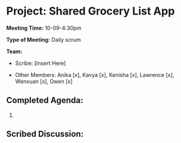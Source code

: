 # Project: Shared Grocery List App

**Meeting Time:** 10-09-4:30pm

**Type of Meeting:** Daily scrum

**Team:**

- Scribe:
[Insert Here]

- Other Members:
Anika [x],
Kavya [x],
Kenisha [x],
Lawrence [x],
Wenxuan [x],
Owen [x]

## Completed Agenda:
1.

## Scribed Discussion:
